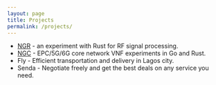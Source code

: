 ```yaml
---
layout: page
title: Projects
permalink: /projects/
---
```



- [NGR](https://github.com/eshikafe/ngr) - an experiment with Rust for RF signal processing.
- [NGC](https://github.com/eshikafe/ngc) - EPC/5G/6G core network VNF experiments in Go and Rust.
- Fly - Efficient transportation and delivery in Lagos city.
- Senda - Negotiate freely and get the best deals on any service you need.
